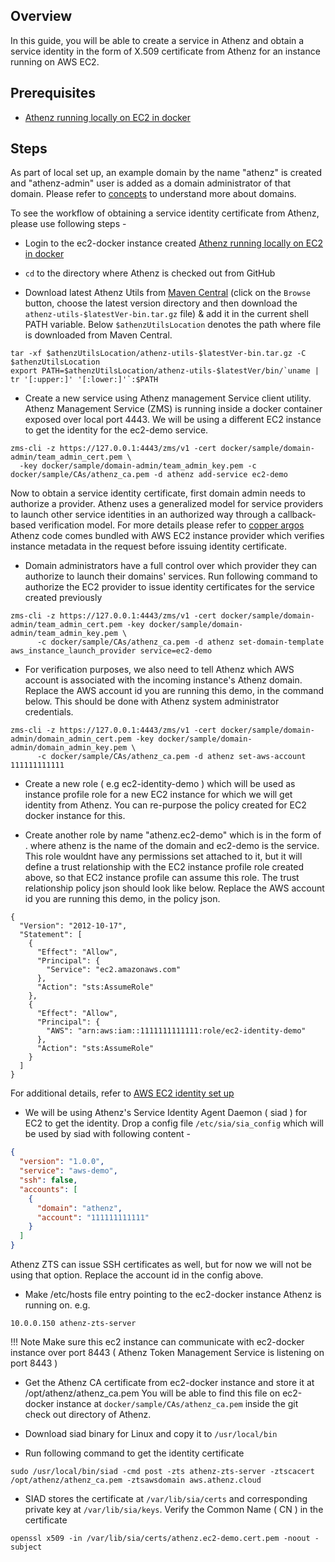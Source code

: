 ## Overview
In this guide, you will be able to create a service in Athenz and obtain a service identity in the form of X.509 certificate from 
Athenz for an instance running on AWS EC2.

## Prerequisites
* [Athenz running locally on EC2 in docker](local_athenz_on_docker_ec2.md)

## Steps

As part of local set up, an example domain by the name "athenz" is created and "athenz-admin" user is added as a domain administrator of 
that domain. Please refer to [concepts](data_model.md#domains) to understand more about domains.

To see the workflow of obtaining a service identity certificate from Athenz, please use following steps -

* Login to the ec2-docker instance created [Athenz running locally on EC2 in docker](local_athenz_on_docker_ec2.md)

* `cd` to the directory where Athenz is checked out from GitHub

* Download latest Athenz Utils from [Maven Central](https://search.maven.org/artifact/com.yahoo.athenz/athenz-utils)
  (click on the `Browse` button, choose the latest version directory and then
  download the `athenz-utils-$latestVer-bin.tar.gz` file)
  & add it in the current shell PATH variable.
  Below `$athenzUtilsLocation` denotes the path where file is downloaded from Maven Central. 

```shell
tar -xf $athenzUtilsLocation/athenz-utils-$latestVer-bin.tar.gz -C $athenzUtilsLocation
export PATH=$athenzUtilsLocation/athenz-utils-$latestVer/bin/`uname | tr '[:upper:]' '[:lower:]'`:$PATH
```

* Create a new service using Athenz management Service client utility. Athenz Management Service (ZMS) is running inside a docker container exposed over local port 4443. 
  We will be using a different EC2 instance to get the identity for the ec2-demo service.
```shell
zms-cli -z https://127.0.0.1:4443/zms/v1 -cert docker/sample/domain-admin/team_admin_cert.pem \
  -key docker/sample/domain-admin/team_admin_key.pem -c docker/sample/CAs/athenz_ca.pem -d athenz add-service ec2-demo
```

Now to obtain a service identity certificate, first domain admin needs to authorize a provider. 
Athenz uses a generalized model for service providers to launch other service identities in an authorized way through a callback-based verification model.
For more details please refer to [copper argos](copper_argos.md)
Athenz code comes bundled with AWS EC2 instance provider which verifies instance metadata in the request before issuing identity certificate.

* Domain administrators have a full control over which provider they can authorize to launch their domains' services. 
  Run following command to authorize the EC2 provider to issue identity certificates for the service created previously

```shell
zms-cli -z https://127.0.0.1:4443/zms/v1 -cert docker/sample/domain-admin/team_admin_cert.pem -key docker/sample/domain-admin/team_admin_key.pem \
      -c docker/sample/CAs/athenz_ca.pem -d athenz set-domain-template aws_instance_launch_provider service=ec2-demo
```

* For verification purposes, we also need to tell Athenz which AWS account is associated with the incoming instance's Athenz domain.
  Replace the AWS account id you are running this demo, in the command below. This should be done with Athenz system administrator credentials.
  
```shell
zms-cli -z https://127.0.0.1:4443/zms/v1 -cert docker/sample/domain-admin/domain_admin_cert.pem -key docker/sample/domain-admin/domain_admin_key.pem \
      -c docker/sample/CAs/athenz_ca.pem -d athenz set-aws-account 111111111111
```

* Create a new role ( e.g ec2-identity-demo ) which will be used as instance profile role for a new EC2 instance for which we will get identity from Athenz. You can re-purpose the policy
  created for EC2 docker instance for this.
  
* Create another role by name "athenz.ec2-demo" which is in the form of <domain>.<service> where athenz is the name of the domain and ec2-demo is the service.
  This role wouldnt have any permissions set attached to it, but it will define a trust relationship with the EC2 instance profile role created above, so that
  EC2 instance profile can assume this role.
  The trust relationship policy json should look like below. Replace the AWS account id you are running this demo, in the policy json.
  
```shell
{
  "Version": "2012-10-17",
  "Statement": [
    {
      "Effect": "Allow",
      "Principal": {
        "Service": "ec2.amazonaws.com"
      },
      "Action": "sts:AssumeRole"
    },
    {
      "Effect": "Allow",
      "Principal": {
        "AWS": "arn:aws:iam::1111111111111:role/ec2-identity-demo"
      },
      "Action": "sts:AssumeRole"
    }
  ]
}
```

  For additional details, refer to [AWS EC2 identity set up](service_x509_credentials_aws.md) 
   
* We will be using Athenz's Service Identity Agent Daemon ( siad ) for EC2 to get the identity. Drop a config file `/etc/sia/sia_config` which will be used by siad
  with following content -
  
```json
{
  "version": "1.0.0",
  "service": "aws-demo",
  "ssh": false,
  "accounts": [
    {
      "domain": "athenz",
      "account": "111111111111"
    }
  ]
}
```

  Athenz ZTS can issue SSH certificates as well, but for now we will not be using that option. Replace the account id in the config above.

* Make /etc/hosts file entry pointing to the ec2-docker instance Athenz is running on. e.g.
  
```shell
10.0.0.150 athenz-zts-server
```

!!! Note
    Make sure this ec2 instance can communicate with ec2-docker instance over port 8443 ( Athenz Token Management Service is listening on port 8443 )

* Get the Athenz CA certificate from ec2-docker instance and store it at /opt/athenz/athenz_ca.pem You will be able to find this file on ec2-docker instance
  at `docker/sample/CAs/athenz_ca.pem` inside the git check out directory of Athenz.
  
* Download siad binary for Linux and copy it to `/usr/local/bin`

* Run following command to get the identity certificate 

```shell
sudo /usr/local/bin/siad -cmd post -zts athenz-zts-server -ztscacert /opt/athenz/athenz_ca.pem -ztsawsdomain aws.athenz.cloud
```
  
* SIAD stores the certificate at `/var/lib/sia/certs` and corresponding private key at `/var/lib/sia/keys`. Verify the Common Name ( CN ) in the certificate

```shell
openssl x509 -in /var/lib/sia/certs/athenz.ec2-demo.cert.pem -noout -subject
```
